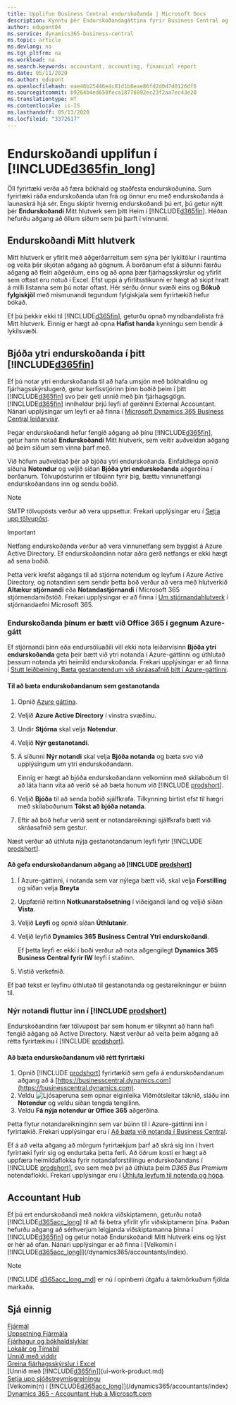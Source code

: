 ```yaml
---
title: Upplifun Business Central endurskoðanda | Microsoft Docs
description: Kynntu þér Endurskoðandagáttina fyrir Business Central og Mitt hlutverk endurskoðandi sem styður við innri og ytri endurskoðandann í fyrirtæki viðskiptamanns.
author: edupont04
ms.service: dynamics365-business-central
ms.topic: article
ms.devlang: na
ms.tgt_pltfrm: na
ms.workload: na
ms.search.keywords: accountant, accounting, financial report
ms.date: 05/11/2020
ms.author: edupont
ms.openlocfilehash: eae48b25446e4c81d1b8eae86fd2d0d7d0126df6
ms.sourcegitcommit: b9264b4ed650feca18776892ec23f2aa7ec43e20
ms.translationtype: HT
ms.contentlocale: is-IS
ms.lasthandoff: 05/13/2020
ms.locfileid: "3372617"
---
```

# <a name="accountant-experiences-in-d365fin_long"></a>Endurskoðandi upplifun í [!INCLUDE[d365fin_long](includes/d365fin_long_md.md)]
Öll fyrirtæki verða að færa bókhald og staðfesta endurskoðunina. Sum fyrirtæki ráða endurskoðanda utan frá og önnur eru með endurskoðanda á launaskrá hjá sér. Engu skiptir hvernig endurskoðandi þú ert, þú getur nýtt þér **Endurskoðandi** Mitt hlutverk sem þitt Heim í [!INCLUDE[d365fin](includes/d365fin_md.md)]. Héðan hefurðu aðgang að öllum síðum sem þú þarft í vinnunni.  

## <a name="accountant-role-center"></a>Endurskoðandi Mitt hlutverk
Mitt hlutverk er yfirlit með aðgerðarreitum sem sýna þér lykiltölur í rauntíma og veita þér skjótan aðgang að gögnum. Á borðanum efst á síðunni færðu aðgang að fleiri aðgerðum, eins og að opna þær fjárhagsskýrslur og yfirlit sem oftast eru notuð í Excel. Efst uppi á yfirlitsstikunni er hægt að skipt hratt á milli listanna sem þú notar oftast. Hér sérðu önnur svæði eins og **Bókuð fylgiskjöl** með mismunandi tegundum fylgiskjala sem fyrirtækið hefur bókað.  

Ef þú þekkir ekki til [!INCLUDE[d365fin](includes/d365fin_md.md)], geturðu opnað myndbandalista frá Mitt hlutverk. Einnig er hægt að opna **Hafist handa** kynningu sem bendir á lykilsvæði.  

## <a name="inviting-your-external-accountant-to-your-d365fin"></a><a name="inviteaccountant"></a>Bjóða ytri endurskoðanda í þitt [!INCLUDE[d365fin](includes/d365fin_md.md)]
Ef þú notar ytri endurskoðanda til að hafa umsjón með bókhaldinu og fjárhagsskýrslugerð, getur kerfisstjórinn þinn boðið þeim í þitt [!INCLUDE[d365fin](includes/d365fin_md.md)] svo þeir geti unnið með þín fjárhagsgögn. [!INCLUDE[d365fin](includes/d365fin_md.md)] inniheldur þrjú leyfi af gerðinni External Accountant. Nánari upplýsingar um leyfi er að finna í [Microsoft Dynamics 365 Business Central leiðarvísir](https://go.microsoft.com/fwlink/?LinkId=871590).

Þegar endurskoðandi hefur fengið aðgang að þínu [!INCLUDE[d365fin](includes/d365fin_md.md)], getur hann notað **Endurskoðandi** Mitt hlutverk, sem veitir auðveldan aðgang að þeim síðum sem vinna þarf með.  

Við höfum auðveldað þér að bjóða ytri endurskoðanda. Einfaldlega opnið síðuna **Notendur** og veljið síðan **Bjóða ytri endurskoðanda** aðgerðina í borðanum. Tölvupósturinn er tilbúinn fyrir þig, bættu vinnunetfangi endurskoðandans inn og sendu boðið.  

> [!Note]  
> SMTP tölvupósts verður að vera uppsettur. Frekari upplýsingar eru í [Setja upp tölvupóst](admin-how-setup-email.md).   

<!-- ![Invite your accountant](./media/finance-invite-accountant/invite-accountant.png)-->

> [!IMPORTANT]  
> Netfang endurskoðanda verður að vera vinnunetfang sem byggist á Azure Active Directory. Ef endurskoðandinn notar aðra gerð netfangs er ekki hægt að sena boðið. 
> 
> Þetta verk krefst aðgangs til að stjórna notendum og leyfum í Azure Active Directory, og notandinn sem sendir þetta boð verður að vera með hlutverkið **Altækur stjórnandi** eða **Notandastjórnandi** í Microsoft 365 stjórnendamiðstöð. Frekari upplýsingar er að finna í [Um stjórnandahlutverk](/microsoft-365/admin/add-users/about-admin-roles) í stjórnandaefni Microsoft 365.  

### <a name="adding-your-accountant-to-your-office-365-via-azure-portal"></a>Endurskoðanda þínum er bætt við Office 365 í gegnum Azure-gátt

Ef stjórnandi þinn eða endursöluaðili vill ekki nota leiðarvísinn **Bjóða ytri endurskoðanda** geta þeir bætt við ytri notanda í Azure-gáttinni og úthlutað þessum notanda ytri heimild endurskoðanda. Frekari upplýsingar er að finna í [Stutt leiðbeining: Bæta gestanotendum við skráasafnið þitt í Azure-gáttinni](/azure/active-directory/b2b/b2b-quickstart-add-guest-users-portal).

#### <a name="to-add-your-accountant-as-a-guest-user"></a>Til að bæta endurskoðandanum sem gestanotanda

1. Opnið [Azure gáttina](https://portal.azure.com/).
2. Veljið **Azure Active Directory** í vinstra svæðinu.
3. Undir **Stjórna** skal velja **Notendur**.
4. Veljið **Nýr gestanotandi**.
5. Á síðunni **Nýr notandi** skal velja **Bjóða notanda** og bæta svo við upplýsingum um ytri endurskoðandann.  

   Einnig er hægt að bjóða endurskoðandann velkominn með skilaboðum til að láta hann vita að verið sé að bæta honum við [!INCLUDE [prodshort](includes/prodshort.md)].

6. Veljið **Bjóða** til að senda boðið sjálfkrafa. Tilkynning birtist efst til hægri með skilaboðunum **Tókst að bjóða notanda**. 
7. Eftir að boð hefur verið sent er notandareikningi sjálfkrafa bætt við skráasafnið sem gestur.

Næst verður að úthluta nýja gestanotandanum leyfi fyrir [!INCLUDE [prodshort](includes/prodshort.md)].

#### <a name="to-give-your-accountant-access-to-your-prodshort"></a>Að gefa endurskoðandanum aðgang að [!INCLUDE [prodshort](includes/prodshort.md)]

1. Í Azure-gáttinni, í notanda sem var nýlega bætt við, skal velja **Forstilling** og síðan velja **Breyta**
2. Uppfærið reitinn **Notkunarstaðsetning** í viðeigandi land og veljið síðan **Vista**.
3. Veljið **Leyfi** og opnið síðan **Úthlutanir**.
4. Veljið leyfið **Dynamics 365 Business Central Ytri endurskoðandi**.  

    Ef þetta leyfi er ekki í boði verður að nota aðgengilegt **Dynamics 365 Business Central fyrir IW** leyfi í staðinn.
5. Vistið verkefnið.

Ef það tekst er leyfinu úthlutað til gestanotanda og gestareikningur er búinn til.

### <a name="importing-the-new-user-into-prodshort"></a>Nýr notandi fluttur inn í [!INCLUDE [prodshort](includes/prodshort.md)]

Endurskoðandinn fær tölvupóst þar sem honum er tilkynnt að hann hafi fengið aðgang að Active Directory. Næst verður að veita þeim aðgang að rétta fyrirtækinu í [!INCLUDE [prodshort](includes/prodshort.md)].

#### <a name="to-add-the-accountant-to-the-right-company"></a>Að bæta endurskoðandanum við rétt fyrirtæki

1. Opnið [!INCLUDE [prodshort](includes/prodshort.md)] fyrirtækið sem gefa á endurskoðandanum aðgang að á [https://businesscentral.dynamics.com](https://businesscentral.dynamics.com).
2. Veldu ![Ljósaperuna sem opnar eiginleika Viðmótsleitar](media/ui-search/search_small.png "Segðu mér hvað þú vilt gera") táknið, sláðu inn **Notendur** og veldu síðan tengda tengilinn.  
3. Veldu **Fá nýja notendur úr Office 365** aðgerðina.

Þetta flytur notandareikninginn sem var búinn til í Azure-gáttinni inn í fyrirtækið. Frekari upplýsingar eru í [Að bæta við notanda í Business Central](ui-how-users-permissions.md#adduser).  

Ef á að veita aðgang að mörgum fyrirtækjum þarf að skrá sig inn í hvert fyrirtæki fyrir sig og endurtaka þetta ferli. Að öðrum kosti er hægt að uppfæra heimildaflokka fyrir notandaforstillingu endurskoðandans í [!INCLUDE [prodshort](includes/prodshort.md)], svo sem með því að úthluta þeim *D365 Bus Premium* notendaflokki. Frekari upplýsingar eru í [Úthluta leyfum til notenda og hópa](ui-define-granular-permissions.md).  

## <a name="accountant-hub"></a>Accountant Hub

Ef þú ert endurskoðandi með nokkra viðskiptamenn, geturðu notað [!INCLUDE[d365acc_long](includes/d365acc_long_md.md)] til að fá betra yfirlit yfir viðskiptamenn þína. Þaðan hefurðu aðgang að sérhverjum leigjanda viðskiptamanna þinna í [!INCLUDE[d365fin](includes/d365fin_md.md)] og getur notað Endurskoðandi Mitt hlutverk eins og lýst er hér að ofan. Nánari upplýsingar er að finna í [Velkomin í [!INCLUDE[d365acc_long](includes/d365acc_long_md.md)]](/dynamics365/accountants/index).  

> [!NOTE]
> [!INCLUDE [d365acc_long_md](includes/d365acc_long_md.md)] er nú í opinberri útgáfu á takmörkuðum fjölda markaða.

## <a name="see-also"></a>Sjá einnig

[Fjármál](finance.md)  
[Uppsetning Fjármála](finance-setup-finance.md)  
[Fjárhagur og bókhaldslyklar](finance-general-ledger.md)  
[Lokaár og Tímabil](year-close-years-periods.md)  
[Unnið með víddir](finance-dimensions.md)  
[Greina fjárhagsskýrslur í Excel](finance-analyze-excel.md)  
[Unnið með [!INCLUDE[d365fin](includes/d365fin_md.md)]](ui-work-product.md)  
[Setja upp sjóðstreymisgreiningu](finance-setup-cash-flow-analyses.md)  
[Velkomin(n) í [!INCLUDE[d365acc_long](includes/d365acc_long_md.md)]](/dynamics365/accountants/index)  
[Dynamics 365 - Accountant Hub á Microsoft.com](https://www.microsoft.com/dynamics365/financial-insights-for-accountants)  
